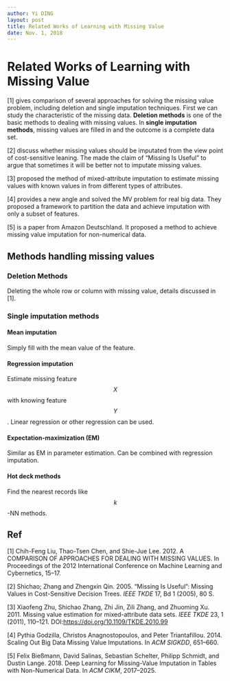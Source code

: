 ```yaml
---
author: Yi DING
layout: post
title: Related Works of Learning with Missing Value
date: Nov. 1, 2018
---
```

# Related Works of Learning with Missing Value



[1] gives comparison of several approaches for solving the missing value problem, including deletion and single imputation techniques.  First we can study the characteristic of the missing data. **Deletion methods** is one of the basic methods to dealing with missing values. In **single imputation methods**, missing values are filled in and the outcome is a complete data set.

[2] discuss whether missing values should be imputated from the view point of cost-sensitive leaning. The made the claim of “Missing Is Useful” to argue that sometimes it will be better not to imputate missing values.

[3] proposed the method of mixed-attribute imputation to estimate missing values with known values in from different types of attributes.

[4] provides a new angle and solved the MV problem for real big data. They proposed a framework to partition the data and achieve imputation with only a subset of features.

[5] is a paper from Amazon Deutschland. It proposed a method to achieve missing value imputation for non-numerical data. 



## Methods handling missing values

### Deletion Methods

Deleting the whole row or column with missing value, details discussed in [1].

### Single imputation methods

#### Mean imputation

Simply fill with the mean value of the feature.

#### Regression imputation

Estimate missing feature $$X$$ with knowing feature $$Y$$. Linear regression or other regression can be used.

#### Expectation-maximization (EM)

Similar as EM in parameter estimation. Can be combined with regression imputation.

#### Hot deck methods

Find the nearest records like $$k$$-NN methods.






## Ref

[1] Chih-Feng Liu, Thao-Tsen Chen, and Shie-Jue Lee. 2012. A COMPARISON OF APPROACHES FOR DEALING WITH MISSING VALUES. In Proceedings of the 2012 International Conference on Machine Learning and Cybernetics, 15–17.

[2] Shichao; Zhang and Zhengxin Qin. 2005. “Missing Is Useful”: Missing Values in Cost-Sensitive Decision Trees. *IEEE TKDE* 17, Bd 1 (2005), 80 S.

[3] Xiaofeng Zhu, Shichao Zhang, Zhi Jin, Zili Zhang, and Zhuoming Xu. 2011. Missing value estimation for mixed-attribute data sets. *IEEE TKDE* 23, 1 (2011), 110–121. DOI:https://doi.org/10.1109/TKDE.2010.99

[4] Pythia Godzilla, Christos Anagnostopoulos, and Peter Triantafillou. 2014. Scaling Out Big Data Missing Value Imputations. In *ACM SIGKDD*, 651–660.

[5] Felix Bießmann, David Salinas, Sebastian Schelter, Philipp Schmidt, and Dustin Lange. 2018. Deep Learning for Missing-Value Imputation in Tables with Non-Numerical Data. In *ACM CIKM*, 2017–2025.